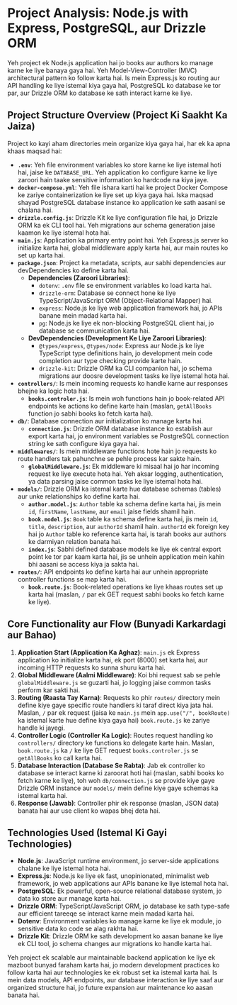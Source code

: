 # Project Analysis: Node.js with Express, PostgreSQL, aur Drizzle ORM

Yeh project ek Node.js application hai jo books aur authors ko manage karne ke liye banaya gaya hai. Yeh Model-View-Controller (MVC) architectural pattern ko follow karta hai. Is mein Express.js ko routing aur API handling ke liye istemal kiya gaya hai, PostgreSQL ko database ke tor par, aur Drizzle ORM ko database ke sath interact karne ke liye.

## Project Structure Overview (Project Ki Saakht Ka Jaiza)

Project ko kayi aham directories mein organize kiya gaya hai, har ek ka apna khaas maqsad hai:

*   **`.env`**: Yeh file environment variables ko store karne ke liye istemal hoti hai, jaise ke `DATABASE_URL`. Yeh application ko configure karne ke liye zaroori hain taake sensitive information ko hardcode na kiya jaye.
*   **`docker-compose.yml`**: Yeh file ishara karti hai ke project Docker Compose ke zariye containerization ke liye set up kiya gaya hai. Iska maqsad shayad PostgreSQL database instance ko application ke sath aasani se chalana hai.
*   **`drizzle.config.js`**: Drizzle Kit ke liye configuration file hai, jo Drizzle ORM ka ek CLI tool hai. Yeh migrations aur schema generation jaise kaamon ke liye istemal hota hai.
*   **`main.js`**: Application ka primary entry point hai. Yeh Express.js server ko initialize karta hai, global middleware apply karta hai, aur main routes ko set up karta hai.
*   **`package.json`**: Project ka metadata, scripts, aur sabhi dependencies aur devDependencies ko define karta hai.
    *   **Dependencies (Zaroori Libraries)**:
        *   `dotenv`: `.env` file se environment variables ko load karta hai.
        *   `drizzle-orm`: Database se connect hone ke liye TypeScript/JavaScript ORM (Object-Relational Mapper) hai.
        *   `express`: Node.js ke liye web application framework hai, jo APIs banane mein madad karta hai.
        *   `pg`: Node.js ke liye ek non-blocking PostgreSQL client hai, jo database se communication karta hai.
    *   **DevDependencies (Development Ke Liye Zaroori Libraries)**:
        *   `@types/express`, `@types/node`: Express aur Node.js ke liye TypeScript type definitions hain, jo development mein code completion aur type checking provide karte hain.
        *   `drizzle-kit`: Drizzle ORM ka CLI companion hai, jo schema migrations aur doosre development tasks ke liye istemal hota hai.
*   **`controllers/`**: Is mein incoming requests ko handle karne aur responses bhejne ka logic hota hai.
    *   **`books.controler.js`**: Is mein woh functions hain jo book-related API endpoints ke actions ko define karte hain (maslan, `getAllBooks` function jo sabhi books ko fetch karta hai).
*   **`db/`**: Database connection aur initialization ko manage karta hai.
    *   **`connection.js`**: Drizzle ORM database instance ko establish aur export karta hai, jo environment variables se PostgreSQL connection string ke sath configure kiya gaya hai.
*   **`middlewares/`**: Is mein middleware functions hote hain jo requests ko route handlers tak pahunchne se pehle process kar sakte hain.
    *   **`globalMiddleware.js`**: Ek middleware ki misaal hai jo har incoming request ke liye execute hota hai. Yeh aksar logging, authentication, ya data parsing jaise common tasks ke liye istemal hota hai.
*   **`models/`**: Drizzle ORM ka istemal karte hue database schemas (tables) aur unke relationships ko define karta hai.
    *   **`author.model.js`**: `Author` table ka schema define karta hai, jis mein `id`, `firstName`, `lastName`, aur `email` jaise fields shamil hain.
    *   **`book.model.js`**: `Book` table ka schema define karta hai, jis mein `id`, `title`, `description`, aur `authorId` shamil hain. `authorId` ek foreign key hai jo `Author` table ko reference karta hai, is tarah books aur authors ke darmiyan relation banata hai.
    *   **`index.js`**: Sabhi defined database models ke liye ek central export point ke tor par kaam karta hai, jis se unhein application mein kahin bhi aasani se access kiya ja sakta hai.
*   **`routes/`**: API endpoints ko define karta hai aur unhein appropriate controller functions se map karta hai.
    *   **`book.route.js`**: Book-related operations ke liye khaas routes set up karta hai (maslan, `/` par ek GET request sabhi books ko fetch karne ke liye).

## Core Functionality aur Flow (Bunyadi Karkardagi aur Bahao)

1.  **Application Start (Application Ka Aghaz)**: `main.js` ek Express application ko initialize karta hai, ek port (8000) set karta hai, aur incoming HTTP requests ko sunna shuru karta hai.
2.  **Global Middleware (Aalmi Middleware)**: Koi bhi request sab se pehle `globalMiddleware.js` se guzarti hai, jo logging jaise common tasks perform kar sakti hai.
3.  **Routing (Raasta Tay Karna)**: Requests ko phir `routes/` directory mein define kiye gaye specific route handlers ki taraf direct kiya jata hai. Maslan, `/` par ek request (jaisa ke `main.js` mein `app.use("/", bookRoute)` ka istemal karte hue define kiya gaya hai) `book.route.js` ke zariye handle ki jayegi.
4.  **Controller Logic (Controller Ka Logic)**: Routes request handling ko `controllers/` directory ke functions ko delegate karte hain. Maslan, `book.route.js` ka `/` ke liye GET request `books.controler.js` se `getAllBooks` ko call karta hai.
5.  **Database Interaction (Database Se Rabta)**: Jab ek controller ko database se interact karne ki zaroorat hoti hai (maslan, sabhi books ko fetch karne ke liye), toh woh `db/connection.js` se provide kiye gaye Drizzle ORM instance aur `models/` mein define kiye gaye schemas ka istemal karta hai.
6.  **Response (Jawab)**: Controller phir ek response (maslan, JSON data) banata hai aur use client ko wapas bhej deta hai.

## Technologies Used (Istemal Ki Gayi Technologies)

*   **Node.js**: JavaScript runtime environment, jo server-side applications chalane ke liye istemal hota hai.
*   **Express.js**: Node.js ke liye ek fast, unopinionated, minimalist web framework, jo web applications aur APIs banane ke liye istemal hota hai.
*   **PostgreSQL**: Ek powerful, open-source relational database system, jo data ko store aur manage karta hai.
*   **Drizzle ORM**: TypeScript/JavaScript ORM, jo database ke sath type-safe aur efficient tareeqe se interact karne mein madad karta hai.
*   **Dotenv**: Environment variables ko manage karne ke liye ek module, jo sensitive data ko code se alag rakhta hai.
*   **Drizzle Kit**: Drizzle ORM ke sath development ko aasan banane ke liye ek CLI tool, jo schema changes aur migrations ko handle karta hai.

Yeh project ek scalable aur maintainable backend application ke liye ek mazboot bunyad faraham karta hai, jo modern development practices ko follow karta hai aur technologies ke ek robust set ka istemal karta hai. Is mein data models, API endpoints, aur database interaction ke liye saaf aur organized structure hai, jo future expansion aur maintenance ko aasan banata hai.